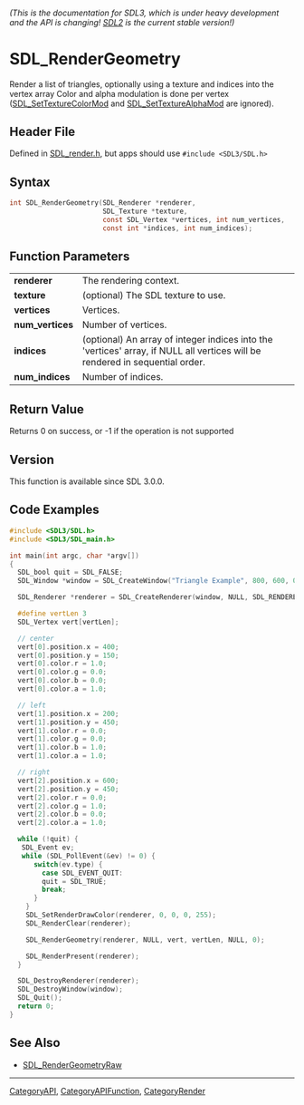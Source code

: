 ###### (This is the documentation for SDL3, which is under heavy development and the API is changing! [SDL2](https://wiki.libsdl.org/SDL2/) is the current stable version!)
# SDL_RenderGeometry

Render a list of triangles, optionally using a texture and indices into the vertex array Color and alpha modulation is done per vertex ([SDL_SetTextureColorMod](SDL_SetTextureColorMod) and [SDL_SetTextureAlphaMod](SDL_SetTextureAlphaMod) are ignored).

## Header File

Defined in [SDL_render.h](https://github.com/libsdl-org/SDL/blob/main/include/SDL3/SDL_render.h), but apps should use `#include <SDL3/SDL.h>`

## Syntax

```c
int SDL_RenderGeometry(SDL_Renderer *renderer,
                       SDL_Texture *texture,
                       const SDL_Vertex *vertices, int num_vertices,
                       const int *indices, int num_indices);

```

## Function Parameters

|                      |                                                                                                                              |
| -------------------- | ---------------------------------------------------------------------------------------------------------------------------- |
| **renderer**         | The rendering context.                                                                                                       |
| **texture**          | (optional) The SDL texture to use.                                                                                           |
| **vertices**         | Vertices.                                                                                                                    |
| **num_vertices**     | Number of vertices.                                                                                                          |
| **indices**          | (optional) An array of integer indices into the 'vertices' array, if NULL all vertices will be rendered in sequential order. |
| **num_indices**      | Number of indices.                                                                                                           |

## Return Value

Returns 0 on success, or -1 if the operation is not supported

## Version

This function is available since SDL 3.0.0.

## Code Examples

```c
#include <SDL3/SDL.h>
#include <SDL3/SDL_main.h>

int main(int argc, char *argv[])
{
  SDL_bool quit = SDL_FALSE;
  SDL_Window *window = SDL_CreateWindow("Triangle Example", 800, 600, 0);

  SDL_Renderer *renderer = SDL_CreateRenderer(window, NULL, SDL_RENDERER_PRESENTVSYNC);

  #define vertLen 3
  SDL_Vertex vert[vertLen];

  // center
  vert[0].position.x = 400;
  vert[0].position.y = 150;
  vert[0].color.r = 1.0;
  vert[0].color.g = 0.0;
  vert[0].color.b = 0.0;
  vert[0].color.a = 1.0;

  // left
  vert[1].position.x = 200;
  vert[1].position.y = 450;
  vert[1].color.r = 0.0;
  vert[1].color.g = 0.0;
  vert[1].color.b = 1.0;
  vert[1].color.a = 1.0;

  // right
  vert[2].position.x = 600;
  vert[2].position.y = 450;
  vert[2].color.r = 0.0;
  vert[2].color.g = 1.0;
  vert[2].color.b = 0.0;
  vert[2].color.a = 1.0;

  while (!quit) {
   SDL_Event ev;
   while (SDL_PollEvent(&ev) != 0) {
      switch(ev.type) {
        case SDL_EVENT_QUIT:
        quit = SDL_TRUE;
        break;
      }
    }
    SDL_SetRenderDrawColor(renderer, 0, 0, 0, 255);
    SDL_RenderClear(renderer);

    SDL_RenderGeometry(renderer, NULL, vert, vertLen, NULL, 0);

    SDL_RenderPresent(renderer);
  }

  SDL_DestroyRenderer(renderer);
  SDL_DestroyWindow(window);
  SDL_Quit();
  return 0;
}

```

## See Also

* [SDL_RenderGeometryRaw](SDL_RenderGeometryRaw)

----
[CategoryAPI](CategoryAPI), [CategoryAPIFunction](CategoryAPIFunction), [CategoryRender](CategoryRender)


